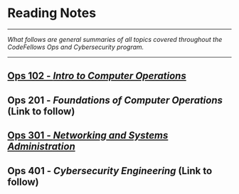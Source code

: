 # Reading Notes
***
*What follows are general summaries of all topics covered throughout the CodeFellows Ops and Cybersecurity program.*
***
## [**Ops 102 - *Intro to Computer Operations***](https://github.com/CamBerry1/Ops102-reading-notes/wiki)
## **Ops 201 - *Foundations of Computer Operations* (Link to follow)**
## [**Ops 301 - *Networking and Systems Administration***](https://github.com/CamBerry1/Ops301ReadingNotes/wiki)
## **Ops 401 - *Cybersecurity Engineering* (Link to follow)**
